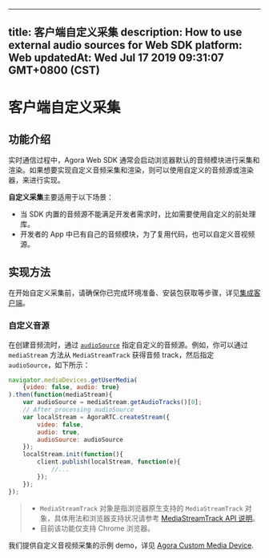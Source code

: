 
---
title: 客户端自定义采集
description: How to use external audio sources for Web SDK
platform: Web
updatedAt: Wed Jul 17 2019 09:31:07 GMT+0800 (CST)
---
# 客户端自定义采集
## 功能介绍

实时通信过程中，Agora Web SDK 通常会启动浏览器默认的音频模块进行采集和渲染。如果想要实现自定义音频采集和渲染，则可以使用自定义的音频源或渲染器，来进行实现。

**自定义采集**主要适用于以下场景：

- 当 SDK 内置的音频源不能满足开发者需求时，比如需要使用自定义的前处理库。
- 开发者的 App 中已有自己的音频模块，为了复用代码，也可以自定义音视频源。

## 实现方法

在开始自定义采集前，请确保你已完成环境准备、安装包获取等步骤，详见[集成客户端](../../cn/Audio%20Broadcast/web_prepare.md)。

### 自定义音源

在创建音频流时，通过  [`audioSource`](https://docs.agora.io/cn/Audio%20Broadcast/API%20Reference/web/interfaces/agorartc.streamspec.html#audiosource) 指定自定义的音频源。例如，你可以通过 `mediaStream` 方法从 `MediaStreamTrack` 获得音频 track，然后指定 `audioSource`，如下所示：

```javascript
navigator.mediaDevices.getUserMedia(
    {video: false, audio: true}
).then(function(mediaStream){
    var audioSource = mediaStream.getAudioTracks()[0];
    // After processing audioSource
    var localStream = AgoraRTC.createStream({
        video: false,
        audio: true,
        audioSource: audioSource
    });
    localStream.init(function(){
        client.publish(localStream, function(e){
            //...
        });
    });
});
```

> - `MediaStreamTrack` 对象是指浏览器原生支持的 `MediaStreamTrack` 对象，具体用法和浏览器支持状况请参考 [MediaStreamTrack API 说明](https://developer.mozilla.org/en-US/docs/Web/API/MediaStreamTrack)。
> - 目前该功能仅支持 Chrome 浏览器。

我们提供自定义音视频采集的示例 demo，详见  [Agora Custom Media Device](https://github.com/AgoraIO/Advanced-Video/tree/master/Custom-Media-Device/Agora-Custom-VideoSource-Web).

